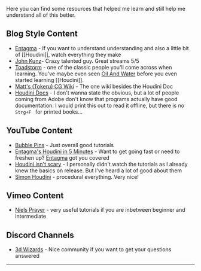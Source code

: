Here you can find some resources that helped me learn and still help me understand all of this better.

## Blog Style Content
- [Entagma](https://entagma.com/) - If you want to understand understanding and also a little bit of [[Houdini]], watch everything they make
- [John Kunz](https://wiki.johnkunz.com/index.php?title=Main_Page)- Crazy talented guy. Great streams 5/5
- [Toadstorm](https://www.toadstorm.com/blog/) - one of the classic people you'll come across when learning. You've maybe even seen [Oil And Water](https://www.toadstorm.com/blog/?p=652) before you even started learning [[Houdini]].
- [Matt's (Tokeru) CG Wiki](https://www.tokeru.com/cgwiki/index.php?title=Main_Page) - The one wiki besides the Houdini Doc
- [Houdini Docs](https://www.sidefx.com/docs/) - I don't wanna state the obvious, but a lot of people coming from Adobe don't know that programs actually have good documentation. I would print this out to read it offline, but there is no `Strg+F ` for printed books...

## YouTube Content
- [Bubble Pins](https://www.youtube.com/c/bubblepins) - Just overall good tutorials
- [Entagma's Houdini in 5 Minutes](https://www.youtube.com/watch?v=t17WRxHRih8&list=PLdFfFRXT0K_gyA6VVBnYVDgAEGYeaJlKN) - Want to get going fast or need to freshen up? [Entagma](https://entagma.com/) got you covered
- [Houdini isn't scary](https://www.youtube.com/watch?v=Tsv8UGqDibc&list=PLhyeWJ40aDkUDHDOhZQ2UkCfNiQj7hS5W) - I personally didn't watch the tutorials as I already knew the basics on release. But I've heard a lot of good about them
- [Simon Houdini](https://youtube.com/channel/UCvuT2bzBB0kzne16DBAtmLQ) - procedural everything. Very nice!

## Vimeo Content
- [Niels Prayer](https://vimeo.com/156396707) - very useful tutorials if you are inbetween beginner and intermediate

## Discord Channels
- [3d Wizards](https://discord.gg/2kaUU6qQpc) - Nice community if you want to get your questions answered


---

<script src="https://giscus.app/client.js"
        data-repo="git-submariner/oddlyspecific"
        data-repo-id="R_kgDOHY5lmg"
        data-category="General"
        data-category-id="DIC_kwDOHY5lms4CPUCw"
        data-mapping="url"
        data-reactions-enabled="1"
        data-emit-metadata="0"
        data-input-position="bottom"
        data-theme="dark"
        data-lang="en"
        crossorigin="anonymous"
        async>
</script>